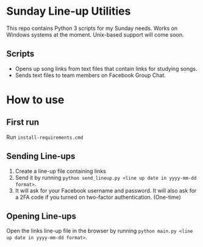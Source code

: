 # Sunday Line-up Utilities

This repo contains Python 3 scripts for my Sunday needs. Works on Windows systems at the moment. Unix-based support will come soon.

## Scripts
- Opens up song links from text files that contain links for studying songs.
- Sends text files to team members on Facebook Group Chat.

# How to use

## First run
Run `install-requirements.cmd`

## Sending Line-ups
1. Create a line-up file containing links
2. Send it by running `python send_lineup.py <line up date in yyyy-mm-dd format>`.
3. It will ask for your Facebook username and password. It will also ask for a 2FA code if you turned on two-factor authentication. (One-time)

## Opening Line-ups
Open the links line-up file in the browser by running `python main.py <line up date in yyyy-mm-dd format>`.
